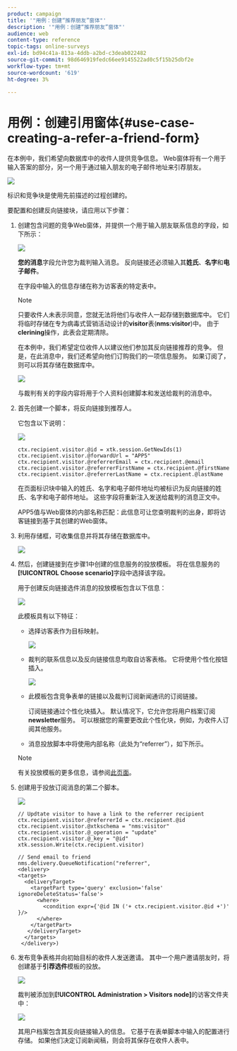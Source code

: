 ```yaml
---
product: campaign
title: '"用例：创建“推荐朋友”窗体"'
description: '"用例：创建“推荐朋友”窗体"'
audience: web
content-type: reference
topic-tags: online-surveys
exl-id: bd94c41a-813a-4ddb-a2bd-c3deab022482
source-git-commit: 98d646919fedc66ee9145522ad0c5f15b25dbf2e
workflow-type: tm+mt
source-wordcount: '619'
ht-degree: 3%

---
```


# 用例：创建引用窗体{#use-case-creating-a-refer-a-friend-form}

在本例中，我们希望向数据库中的收件人提供竞争信息。 Web窗体将有一个用于输入答案的部分，另一个用于通过输入朋友的电子邮件地址来引荐朋友。

![](assets/s_ncs_admin_survey_viral_sample_0.png)

标识和竞争块是使用先前描述的过程创建的。

要配置和创建反向链接块，请应用以下步骤：

1. 创建包含问题的竞争Web窗体，并提供一个用于输入朋友联系信息的字段，如下所示：

   ![](assets/s_ncs_admin_survey_viral_sample_2.png)

   **您的消息**&#x200B;字段允许您为裁判输入消息。 反向链接还必须输入其&#x200B;**姓氏**、**名字**&#x200B;和&#x200B;**电子邮件**。

   在字段中输入的信息存储在称为访客表的特定表中。

   >[!NOTE]
   >
   >只要收件人未表示同意，您就无法将他们与收件人一起存储到数据库中。 它们将临时存储在专为病毒式营销活动设计的&#x200B;**visitor**&#x200B;表(**nms:visitor**)中。 由于&#x200B;**clerining**&#x200B;操作，此表会定期清除。
   >
   >在本例中，我们希望定位收件人以建议他们参加其反向链接推荐的竞争。 但是，在此消息中，我们还希望向他们订购我们的一项信息服务。 如果订阅了，则可以将其存储在数据库中。

   ![](assets/s_ncs_admin_survey_viral_sample_5.png)

   与裁判有关的字段内容将用于个人资料创建脚本和发送给裁判的消息中。

1. 首先创建一个脚本，将反向链接到推荐人。

   它包含以下说明：

   ![](assets/s_ncs_admin_survey_viral_sample_4.png)

   ```
   ctx.recipient.visitor.@id = xtk.session.GetNewIds(1)
   ctx.recipient.visitor.@forwardUrl = "APP5"
   ctx.recipient.visitor.@referrerEmail = ctx.recipient.@email
   ctx.recipient.visitor.@referrerFirstName = ctx.recipient.@firstName
   ctx.recipient.visitor.@referrerLastName = ctx.recipient.@lastName
   ```

   在页面标识块中输入的姓氏、名字和电子邮件地址均被标识为反向链接的姓氏、名字和电子邮件地址。 这些字段将重新注入发送给裁判的消息正文中。

   APP5值与Web窗体的内部名称匹配：此信息可让您查明裁判的出身，即将访客链接到基于其创建的Web窗体。

1. 利用存储框，可收集信息并将其存储在数据库中。

   ![](assets/s_ncs_admin_survey_viral_sample_4b.png)

1. 然后，创建链接到在步骤1中创建的信息服务的投放模板。 将在信息服务的&#x200B;**[!UICONTROL Choose scenario]**&#x200B;字段中选择该字段。

   用于创建反向链接选件消息的投放模板包含以下信息：

   ![](assets/s_ncs_admin_survey_viral_sample_7.png)

   此模板具有以下特征：

   * 选择访客表作为目标映射。

      ![](assets/s_ncs_admin_survey_viral_sample_7b.png)

   * 裁判的联系信息以及反向链接信息均取自访客表格。 它将使用个性化按钮插入。

      ![](assets/s_ncs_admin_survey_viral_sample_7a.png)

   * 此模板包含竞争表单的链接以及裁判订阅新闻通讯的订阅链接。

      订阅链接通过个性化块插入。 默认情况下，它允许您将用户档案订阅&#x200B;**newsletter**&#x200B;服务。 可以根据您的需要更改此个性化块，例如，为收件人订阅其他服务。

   * 消息投放脚本中将使用内部名称（此处为“referrer”），如下所示。
   >[!NOTE]
   >
   >有关投放模板的更多信息，请参阅[此页面](../../delivery/using/about-templates.md)。

1. 创建用于投放订阅消息的第二个脚本。

   ![](assets/s_ncs_admin_survey_viral_sample_7c.png)

   ```
   // Updtate visitor to have a link to the referrer recipient
   ctx.recipient.visitor.@referrerId = ctx.recipient.@id
   ctx.recipient.visitor.@xtkschema = "nms:visitor"
   ctx.recipient.visitor.@_operation = "update" 
   ctx.recipient.visitor.@_key = "@id" 
   xtk.session.Write(ctx.recipient.visitor)
   
   // Send email to friend
   nms.delivery.QueueNotification("referrer",
   <delivery>
   <targets>
     <deliveryTarget>
       <targetPart type='query' exclusion='false' ignoreDeleteStatus='false'>
         <where>
           <condition expr={'@id IN ('+ ctx.recipient.visitor.@id +')' }/>
         </where>
       </targetPart>
      </deliveryTarget>
     </targets>
    </delivery>)
   ```

1. 发布竞争表格并向初始目标的收件人发送邀请。 其中一个用户邀请朋友时，将创建基于&#x200B;**引荐选件**&#x200B;模板的投放。

   ![](assets/s_ncs_admin_survey_viral_sample_8.png)

   裁判被添加到&#x200B;**[!UICONTROL Administration > Visitors node]**&#x200B;的访客文件夹中：

   ![](assets/s_ncs_admin_survey_viral_sample_9.png)

   其用户档案包含其反向链接输入的信息。 它基于在表单脚本中输入的配置进行存储。 如果他们决定订阅新闻稿，则会将其保存在收件人表中。
